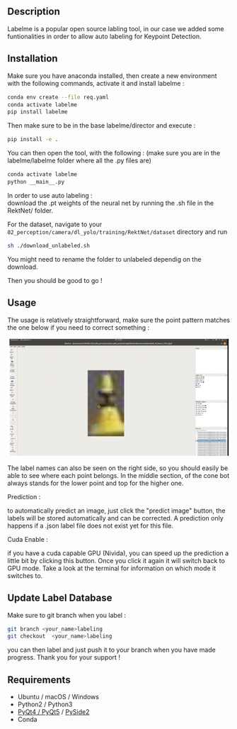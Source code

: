## Description

Labelme is a popular open source labling tool, in our case we added some funtionalities in order to allow auto labeling for Keypoint Detection. 

## Installation 

Make sure you have anaconda installed, then create a new environment with the following commands, activate it and install labelme : 
```bash
conda env create --file req.yaml 
conda activate labelme
pip install labelme 
```

Then make sure to be in the base labelme/director and execute : 
```bash
pip install -e . 
```



You can then open the tool, with the following : (make sure you are in the labelme/labelme folder where all the .py files are)

```bash 
conda activate labelme
python __main__.py
```

In order to use auto labeling :   
download the .pt weights of the neural net by running the .sh file in the RektNet/ folder. 

For the dataset, navigate to your ```02_perception/camera/dl_yolo/training/RektNet/dataset``` directory and run 
```bash
sh ./download_unlabeled.sh
``` 

You might need to rename the folder to unlabeled dependig on the download. 


Then you should be good to go ! 

## Usage
The usage is relatively straightforward, make sure the point pattern matches the one below if you need to correct something :


<p align="center">
  <img src="label.png" width="1000" title="hover text">
</p>

The label names can also be seen on the right side, so you should easily be able to see where each point belongs. In the middle section, 
of the cone bot always stands for the lower point and top for the higher one. 

Prediction : 

to automatically predict an image, just click the "predict image" button, the labels will be stored automatically and can be corrected. 
A prediction only happens if a .json label file does not exist yet for this file. 

Cuda Enable : 

if you have a cuda capable GPU (Nivida), you can speed up the prediction a little bit by clicking this button. Once you click it again it will switch back to GPU mode. 
Take a look at the terminal for information on which mode it switches to. 

## Update Label Database
Make sure to git branch when you label : 
```bash 
git branch <your_name>labeling
git checkout  <your_name>labeling
```

you can then label and just push it to your branch when you have made progress. 
Thank you for your support !


## Requirements

- Ubuntu / macOS / Windows
- Python2 / Python3
- [PyQt4 / PyQt5](http://www.riverbankcomputing.co.uk/software/pyqt/intro) / [PySide2](https://wiki.qt.io/PySide2_GettingStarted)
- Conda
